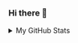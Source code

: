 ### Hi there 👋

<details>

<summary>My GitHub Stats</summary>

![Yuanming Tao's github stats](https://github-readme-stats.vercel.app/api?username=ymtao5219&theme=vue&show_icons=true)

</details>


<!--
**ymtao5219/ymtao5219** is a ✨ _special_ ✨ repository because its `README.md` (this file) appears on your GitHub profile.

Here are some ideas to get you started:

- 🔭 I’m currently working on ...
- 🌱 I’m currently learning ...
- 👯 I’m looking to collaborate on ...
- 🤔 I’m looking for help with ...
- 💬 Ask me about ...
- 📫 How to reach me: ...
- 😄 Pronouns: ...
- ⚡ Fun fact: ...
-->
